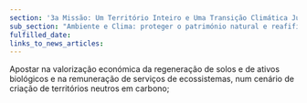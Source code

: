 ```yaml
---
section: '3a Missão: Um Território Inteiro e Uma Transição Climática Justa'
sub_section: "Ambiente e Clima: proteger o património natural e reafifirmar a liderança na redução de emissões"
fulfilled_date:
links_to_news_articles:
---
```


Apostar na valorização económica da regeneração de solos e de ativos biológicos e na remuneração de serviços de ecossistemas, num cenário de criação de territórios neutros em carbono;